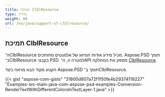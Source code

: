```yaml
---
title: תמיכת ClblResource
type: מדריך
weight: 80
url: /he/java/support-of-clblresource/
---
```


## **תמיכת ClblResource**
ה־ClblResource מכיל מידע אודות המיזוג של אלמנטים מחותכים. Aspose.PSD תומך ב־ClblResource בקבצי PSD. למטרה זו, ה־API מספק את המחלקה [ClblResource](https://reference.aspose.com/java/psd/com.aspose.psd.fileformats.psd.layers.layerresources/ClblResource).

הקטע מקוד הבא מראה כיצד Aspose.PSD תומך ב־ClblResource.

{{< gist "aspose-com-gists" "31800d807a72f1f50fe4b29374119227" "Examples-src-main-java-com-aspose-psd-examples-Conversion-RenderTextWithDifferentColorsInTextLayer-1.java" >}}
